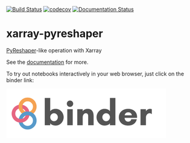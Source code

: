 [![Build Status](https://travis-ci.org/NCAR/xarray-pyreshaper.svg?branch=master)](https://travis-ci.org/NCAR/xarray-pyreshaper)
[![codecov](https://codecov.io/gh/NCAR/xarray-pyreshaper/branch/master/graph/badge.svg)](https://codecov.io/gh/NCAR/xarray-pyreshaper)
[![Documentation Status](https://readthedocs.org/projects/xarray-pyreshaper/badge/?version=latest)](https://xarray-pyreshaper.readthedocs.io/en/latest/?badge=latest)

# xarray-pyreshaper

[PyReshaper](https://github.com/NCAR/PyReshaper)-like operation with Xarray

See the [documentation](https://xarray-pyreshaper.readthedocs.io/en/latest/) for more.

To try out notebooks interactively in your web browser, just click on the binder link:

[![Binder](./images/binder-logo.png)](http://binder.pangeo.io/v2/gh/NCAR/xarray-pyreshaper/master)
